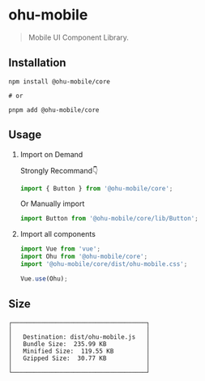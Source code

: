 # ohu-mobile

> Mobile UI Component Library.

## Installation

```shell
npm install @ohu-mobile/core

# or

pnpm add @ohu-mobile/core
```


## Usage

1. Import on Demand

    Strongly Recommand👇
    ```ts
    import { Button } from '@ohu-mobile/core';
    ```
    Or Manually import

    ```ts
    import Button from '@ohu-mobile/core/lib/Button';
    ```


2. Import all components

    ```ts
    import Vue from 'vue';
    import Ohu from '@ohu-mobile/core';
    import '@ohu-mobile/core/dist/ohu-mobile.css';

    Vue.use(Ohu);
    ```



## Size

```
┌─────────────────────────────────────┐
│                                     │
│   Destination: dist/ohu-mobile.js   │
│   Bundle Size:  235.99 KB           │
│   Minified Size:  119.55 KB         │
│   Gzipped Size:  30.77 KB           │
│                                     │
└─────────────────────────────────────┘
```
